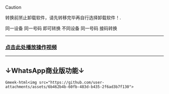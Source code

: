 > [!CAUTION]
> 转换前🈲️止卸载软件，请先转移完毕再自行选择卸载软件！.

同一设备 同一号码 即可转换
不同设备 同一号码 接码转换
- - -

### [点击此处播放操作视频](https://github.com/user-attachments/assets/6f9ddae8-d033-42e7-a69c-91698fafd30a)
- - -
## ↓WhatsApp商业版功能↓
`Gmeek-html<img src="https://github.com/user-attachments/assets/6b462b4b-60fb-483d-b435-2f6ad3b7f130">`

